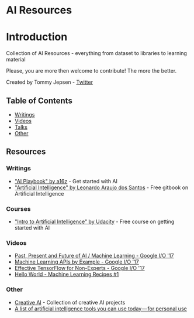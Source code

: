 # AI Resources

# Introduction


Collection of AI Resources - everything from dataset to libraries to learning material

Please, you are more then welcome to contribute! The more the better.

Created by Tommy Jepsen - [Twitter](https://twitter.com/tommy_jepsen)

## Table of Contents

- [Writings](#writings)
- [Videos](#videos)
- [Talks](#talks)
- [Other](#other)


## Resources

### Writings
- ["AI Playbook" by a16z](http://aiplaybook.a16z.com/docs/intro/getting-started) - Get started with AI
- ["Artificial Intelligence" by Leonardo Araujo dos Santos](https://leonardoaraujosantos.gitbooks.io/artificial-inteligence/) - Free gitbook on Artificial Intelligence

### Courses
- ["Intro to Artificial Intelligence" by Udacity](https://classroom.udacity.com/courses/cs271) - Free course on getting started with AI

### Videos
- [Past, Present and Future of AI / Machine Learning - Google I/O '17](https://www.youtube.com/watch?v=0ueamFGdOpA)
- [Machine Learning APIs by Example - Google I/O '17](https://www.youtube.com/watch?v=nS_wSAAokxk)
- [Effective TensorFlow for Non-Experts - Google I/O '17](https://www.youtube.com/watch?v=5DknTFbcGVM)
- [Hello World - Machine Learning Recipes #1](https://www.youtube.com/watch?v=cKxRvEZd3Mw)

### Other
- [Creative AI](http://www.creativeai.net/) - Collection of creative AI projects
- [A list of artificial intelligence tools you can use today — for personal use](https://hackernoon.com/a-list-of-artificial-intelligence-tools-you-can-use-today-for-personal-use-1-3-7f1b60b6c94f)
